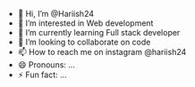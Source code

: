 - 👋 Hi, I’m @Hariish24
- 👀 I’m interested in Web development
- 🌱 I’m currently learning Full stack developer
- 💞️ I’m looking to collaborate on code
- 📫 How to reach me on instagram @hariish24
- 😄 Pronouns: ...
- ⚡ Fun fact: ...

<!---
Hariish24/Hariish24 is a ✨ special ✨ repository because its `README.md` (this file) appears on your GitHub profile.
You can click the Preview link to take a look at your changes.
--->
